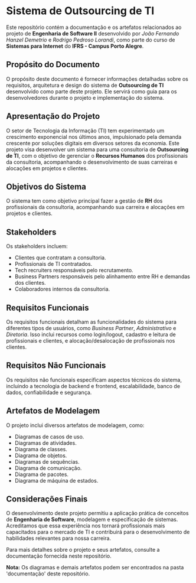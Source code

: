 # Sistema de Outsourcing de TI

Este repositório contém a documentação e os artefatos relacionados ao projeto de **Engenharia de Software II** desenvolvido por *João Fernando Hanzel Demetrio* e *Rodrigo Pedroso Lorandi*, como parte do curso de **Sistemas para Internet** do **IFRS - Campus Porto Alegre**.

## Propósito do Documento

O propósito deste documento é fornecer informações detalhadas sobre os requisitos, arquitetura e design do sistema de **Outsourcing de TI** desenvolvido como parte deste projeto. Ele servirá como guia para os desenvolvedores durante o projeto e implementação do sistema.

## Apresentação do Projeto

O setor de Tecnologia da Informação (TI) tem experimentado um crescimento exponencial nos últimos anos, impulsionado pela demanda crescente por soluções digitais em diversos setores da economia. Este projeto visa desenvolver um sistema para uma consultoria de **Outsourcing de TI**, com o objetivo de gerenciar o **Recursos Humanos** dos profissionais da consultoria, acompanhando o desenvolvimento de suas carreiras e alocações em projetos e clientes.

## Objetivos do Sistema

O sistema tem como objetivo principal fazer a gestão de **RH** dos profissionais da consultoria, acompanhando sua carreira e alocações em projetos e clientes.

## Stakeholders

Os stakeholders incluem:
- Clientes que contratam a consultoria.
- Profissionais de TI contratados.
- Tech recruiters responsáveis pelo recrutamento.
- Business Partners responsáveis pelo alinhamento entre RH e demandas dos clientes.
- Colaboradores internos da consultoria.

## Requisitos Funcionais

Os requisitos funcionais detalham as funcionalidades do sistema para diferentes tipos de usuários, como *Business Partner*, *Administrativo* e *Diretoria*. Isso inclui recursos como login/logout, cadastro e leitura de profissionais e clientes, e alocação/desalocação de profissionais nos clientes.

## Requisitos Não Funcionais

Os requisitos não funcionais especificam aspectos técnicos do sistema, incluindo a tecnologia de backend e frontend, escalabilidade, banco de dados, confiabilidade e segurança.

## Artefatos de Modelagem

O projeto inclui diversos artefatos de modelagem, como:
- Diagramas de casos de uso.
- Diagramas de atividades.
- Diagrama de classes.
- Diagrama de objetos.
- Diagramas de sequências.
- Diagrama de comunicação.
- Diagrama de pacotes.
- Diagrama de máquina de estados.

## Considerações Finais

O desenvolvimento deste projeto permitiu a aplicação prática de conceitos de **Engenharia de Software**, modelagem e especificação de sistemas. Acreditamos que essa experiência nos tornará profissionais mais capacitados para o mercado de TI e contribuirá para o desenvolvimento de habilidades relevantes para nossa carreira.

Para mais detalhes sobre o projeto e seus artefatos, consulte a documentação fornecida neste repositório.

**Nota:** Os diagramas e demais artefatos podem ser encontrados na pasta 'documentação' deste repositório.
